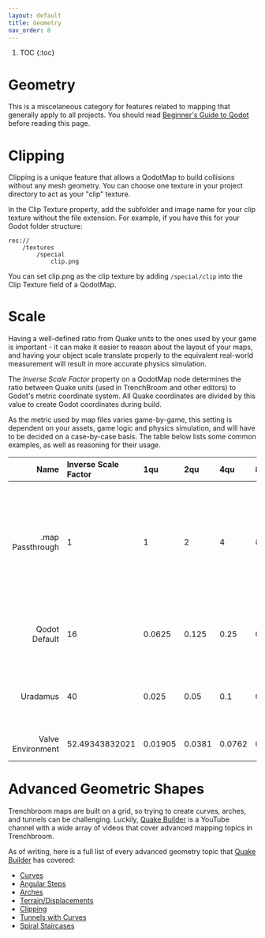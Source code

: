 ```yaml
---
layout: default
title: Geometry
nav_order: 8
---
```


1. TOC
{:toc}

# Geometry

This is a miscelaneous category for features related to mapping that generally apply to all projects. You should read [Beginner's Guide to Qodot](/docs/beginner's-guide-to-qodot/) before reading this page.

# Clipping

Clipping is a unique feature that allows a QodotMap to build collisions without any mesh geometry. You can choose one texture in your project directory to act as your "clip" texture.

In the Clip Texture property, add the subfolder and image name for your clip texture without the file extension. For example, if you have this for your Godot folder structure:

```
res://
	/textures
		/special
			clip.png
```

You can set clip.png as the clip texture by adding `/special/clip` into the Clip Texture field of a QodotMap.

# Scale

Having a well-defined ratio from Quake units to the ones used by your game is important - it can make it easier to reason about the layout of your maps, and having your object scale translate properly to the equivalent real-world measurement will result in more accurate physics simulation.

The *Inverse Scale Factor* property on a QodotMap node determines the ratio between Quake units (used in TrenchBroom and other editors) to Godot's metric coordinate system. All Quake coordinates are divided by this value to create Godot coordinates during build.

As the metric used by map files varies game-by-game, this setting is dependent on your assets, game logic and physics simulation, and will have to be decided on a case-by-case basis. The table below lists some common examples, as well as reasoning for their usage.

|              Name | Inverse Scale Factor |     1qu |    2qu |    4qu |    8qu |   16qu | Notes |
| ----------------: | :------------------- | :------ | :----- | :----- | :----- | :----- | :---- |
|  .map Passthrough |                    1 |       1 |      2 |       4|      8 |     16 | 1:1 with map file, Godot grid corresponds to TrenchBroom grid. Will result in very large geometry by Godot standards. |
|     Qodot Default |                   16 |  0.0625 |  0.125 |   0.25 |    0.5 |    1.0 | 'Best effort' mapping from Quake 1 environments to metric. |
|          Uradamus |                   40 |   0.025 |   0.05 |    0.1 |    0.2 |    0.4 | Artist-friendly setting with tidy fractional numbers. |
| Valve Environment |       52.49343832021 | 0.01905 | 0.0381 | 0.0762 | 0.1524 | 0.3048 | Half Life 1/2 environment metric. |

# Advanced Geometric Shapes

Trenchbroom maps are built on a grid, so trying to create curves, arches, and tunnels can be challenging. Luckily, [Quake Builder](https://www.youtube.com/channel/UCMkmAYBVLAC9jGIUD4LjacA) is a YouTube channel with a wide array of videos that cover advanced mapping topics in Trenchbroom.

As of writing, here is a full list of every advanced geometry topic that [Quake Builder](https://www.youtube.com/channel/UCMkmAYBVLAC9jGIUD4LjacA) has covered:

- [Curves](https://youtu.be/NmEfbds-CFk)
- [Angular Steps](https://www.youtube.com/watch?v=Wi9YjbLpjIA)
- [Arches](https://www.youtube.com/watch?v=fTwe2lEu95s)
- [Terrain/Displacements](https://www.youtube.com/watch?v=Nhx4VEZUr80)
- [Clipping](https://youtu.be/pIFaiRCqres)
- [Tunnels with Curves](https://www.youtube.com/watch?v=E27I6JCn9jw)
- [Spiral Staircases](https://www.youtube.com/watch?v=k-5itcvV8uM)
